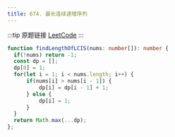 ```yaml
---
title: 674. 最长连续递增序列
---
```

:::tip 原题链接
[LeetCode](https://leetcode-cn.com/problems/longest-continuous-increasing-subsequence/)
:::

```typescript
function findLengthOfLCIS(nums: number[]): number {
  if(!nums) return -1;  
  const dp = [];
  dp[0] = 1;
  for(let i = 1; i < nums.length; i++) {
      if(nums[i] > nums[i - 1]) {
          dp[i] = dp[i - 1] + 1;
      } else {
          dp[i] = 1;
      }
  }
  return Math.max(...dp);
};
```
